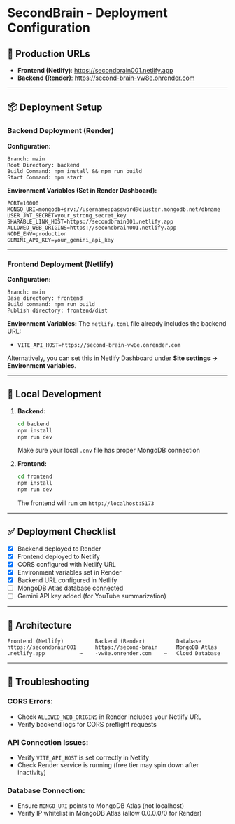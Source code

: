 # SecondBrain - Deployment Configuration

## 🚀 Production URLs

- **Frontend (Netlify)**: https://secondbrain001.netlify.app
- **Backend (Render)**: https://second-brain-vw8e.onrender.com

---

## 📦 Deployment Setup

### **Backend Deployment (Render)**

**Configuration:**
```
Branch: main
Root Directory: backend
Build Command: npm install && npm run build
Start Command: npm start
```

**Environment Variables (Set in Render Dashboard):**
```
PORT=10000
MONGO_URI=mongodb+srv://username:password@cluster.mongodb.net/dbname
USER_JWT_SECRET=your_strong_secret_key
SHARABLE_LINK_HOST=https://secondbrain001.netlify.app
ALLOWED_WEB_ORIGINS=https://secondbrain001.netlify.app
NODE_ENV=production
GEMINI_API_KEY=your_gemini_api_key
```

---

### **Frontend Deployment (Netlify)**

**Configuration:**
```
Branch: main
Base directory: frontend
Build command: npm run build
Publish directory: frontend/dist
```

**Environment Variables:**
The `netlify.toml` file already includes the backend URL:
- `VITE_API_HOST=https://second-brain-vw8e.onrender.com`

Alternatively, you can set this in Netlify Dashboard under **Site settings → Environment variables**.

---

## 🔧 Local Development

1. **Backend:**
   ```bash
   cd backend
   npm install
   npm run dev
   ```
   Make sure your local `.env` file has proper MongoDB connection

2. **Frontend:**
   ```bash
   cd frontend
   npm install
   npm run dev
   ```
   The frontend will run on `http://localhost:5173`

---

## ✅ Deployment Checklist

- [x] Backend deployed to Render
- [x] Frontend deployed to Netlify
- [x] CORS configured with Netlify URL
- [x] Environment variables set in Render
- [x] Backend URL configured in Netlify
- [ ] MongoDB Atlas database connected
- [ ] Gemini API key added (for YouTube summarization)

---

## 🔗 Architecture

```
Frontend (Netlify)          Backend (Render)          Database
https://secondbrain001      https://second-brain      MongoDB Atlas
.netlify.app           →    -vw8e.onrender.com    →   Cloud Database
```

---

## 🐛 Troubleshooting

### CORS Errors:
- Check `ALLOWED_WEB_ORIGINS` in Render includes your Netlify URL
- Verify backend logs for CORS preflight requests

### API Connection Issues:
- Verify `VITE_API_HOST` is set correctly in Netlify
- Check Render service is running (free tier may spin down after inactivity)

### Database Connection:
- Ensure `MONGO_URI` points to MongoDB Atlas (not localhost)
- Verify IP whitelist in MongoDB Atlas (allow 0.0.0.0/0 for Render)
